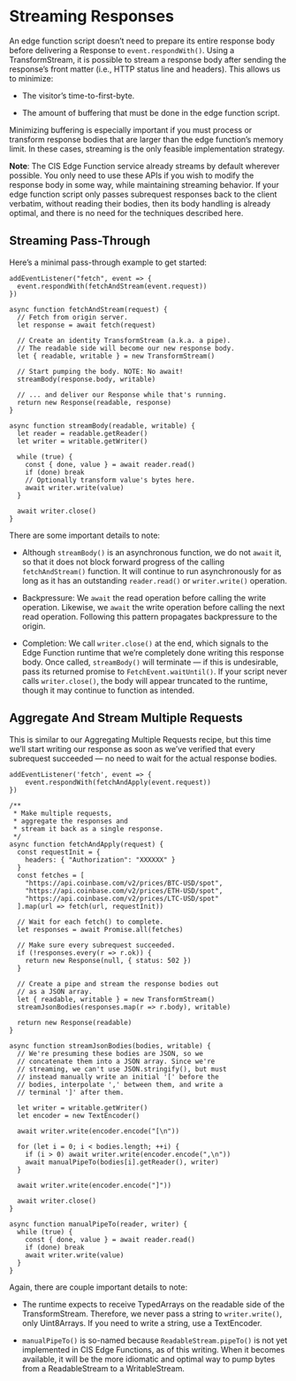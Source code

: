 # Streaming Responses
An edge function script doesn’t need to prepare its entire response body before delivering a Response to `event.respondWith()`. Using a TransformStream, it is possible to stream a response body after sending the response’s front matter (i.e., HTTP status line and headers). This allows us to minimize:

* The visitor’s time-to-first-byte.

* The amount of buffering that must be done in the edge function script.

Minimizing buffering is especially important if you must process or transform response bodies that are larger than the edge function’s memory limit. In these cases, streaming is the only feasible implementation strategy.

**Note**: The CIS Edge Function service already streams by default wherever possible. You only need to use these APIs if you wish to modify the response body in some way, while maintaining streaming behavior. If your edge function script only passes subrequest responses back to the client verbatim, without reading their bodies, then its body handling is already optimal, and there is no need for the techniques described here.

## Streaming Pass-Through
Here’s a minimal pass-through example to get started:
```
addEventListener("fetch", event => {
  event.respondWith(fetchAndStream(event.request))
})

async function fetchAndStream(request) {
  // Fetch from origin server.
  let response = await fetch(request)

  // Create an identity TransformStream (a.k.a. a pipe).
  // The readable side will become our new response body.
  let { readable, writable } = new TransformStream()

  // Start pumping the body. NOTE: No await!
  streamBody(response.body, writable)

  // ... and deliver our Response while that's running.
  return new Response(readable, response)
}

async function streamBody(readable, writable) {
  let reader = readable.getReader()
  let writer = writable.getWriter()

  while (true) {
    const { done, value } = await reader.read()
    if (done) break
    // Optionally transform value's bytes here.
    await writer.write(value)
  }

  await writer.close()
}
```
There are some important details to note:

* Although `streamBody()` is an asynchronous function, we do not `await` it, so that it does not block forward progress of the calling `fetchAndStream()` function. It will continue to run asynchronously for as long as it has an outstanding `reader.read()` or `writer.write()` operation.

* Backpressure: We `await` the read operation before calling the write operation. Likewise, we `await` the write operation before calling the next read operation. Following this pattern propagates backpressure to the origin.

* Completion: We call `writer.close()` at the end, which signals to the Edge Function runtime that we’re completely done writing this response body. Once called, `streamBody()` will terminate — if this is undesirable, pass its returned promise to `FetchEvent.waitUntil()`. If your script never calls `writer.close()`, the body will appear truncated to the runtime, though it may continue to function as intended.

## Aggregate And Stream Multiple Requests
This is similar to our Aggregating Multiple Requests recipe, but this time we’ll start writing our response as soon as we’ve verified that every subrequest succeeded — no need to wait for the actual response bodies.
```
addEventListener('fetch', event => {
    event.respondWith(fetchAndApply(event.request))
})

/**
 * Make multiple requests,
 * aggregate the responses and
 * stream it back as a single response.
 */
async function fetchAndApply(request) {
  const requestInit = {
    headers: { "Authorization": "XXXXXX" }
  }
  const fetches = [
    "https://api.coinbase.com/v2/prices/BTC-USD/spot",
    "https://api.coinbase.com/v2/prices/ETH-USD/spot",
    "https://api.coinbase.com/v2/prices/LTC-USD/spot"
  ].map(url => fetch(url, requestInit))

  // Wait for each fetch() to complete.
  let responses = await Promise.all(fetches)

  // Make sure every subrequest succeeded.
  if (!responses.every(r => r.ok)) {
    return new Response(null, { status: 502 })
  }

  // Create a pipe and stream the response bodies out
  // as a JSON array.
  let { readable, writable } = new TransformStream()
  streamJsonBodies(responses.map(r => r.body), writable)

  return new Response(readable)
}

async function streamJsonBodies(bodies, writable) {
  // We're presuming these bodies are JSON, so we
  // concatenate them into a JSON array. Since we're
  // streaming, we can't use JSON.stringify(), but must
  // instead manually write an initial '[' before the
  // bodies, interpolate ',' between them, and write a
  // terminal ']' after them.

  let writer = writable.getWriter()
  let encoder = new TextEncoder()

  await writer.write(encoder.encode("[\n"))

  for (let i = 0; i < bodies.length; ++i) {
    if (i > 0) await writer.write(encoder.encode(",\n"))
    await manualPipeTo(bodies[i].getReader(), writer)
  }

  await writer.write(encoder.encode("]"))

  await writer.close()
}

async function manualPipeTo(reader, writer) {
  while (true) {
    const { done, value } = await reader.read()
    if (done) break
    await writer.write(value)
  }
}
```
Again, there are couple important details to note:

* The runtime expects to receive TypedArrays on the readable side of the TransformStream. Therefore, we never pass a string to `writer.write()`, only Uint8Arrays. If you need to write a string, use a TextEncoder.

* `manualPipeTo()` is so-named because `ReadableStream.pipeTo()` is not yet implemented in CIS Edge Functions, as of this writing. When it becomes available, it will be the more idiomatic and optimal way to pump bytes from a ReadableStream to a WritableStream.

